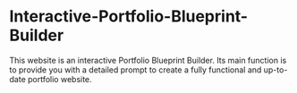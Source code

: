 # Interactive-Portfolio-Blueprint-Builder
This website is an interactive Portfolio Blueprint Builder. Its main function is to provide you with a detailed prompt to create a fully functional and up-to-date portfolio website.

